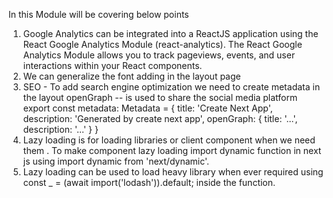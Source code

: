 In this Module will be covering below points

1. Google Analytics can be integrated into a ReactJS application using the React Google Analytics Module (react-analytics). The React Google Analytics Module allows you to track pageviews, events, and user interactions within your React components.
2. We can generalize the font adding in the layout page
3. SEO - To add search engine optimization we need to create metadata in the layout openGraph -- is used to share the social media platform export const metadata: Metadata = { title: 'Create Next App', description: 'Generated by create next app', openGraph: { title: '...', description: '...' } }
4. Lazy loading is for loading libraries or client component when we need them . To make component lazy loading import dynamic function in next js using import dynamic from 'next/dynamic'.
5. Lazy loading can be used to load heavy library when ever required using const \_ = (await import('lodash')).default; inside the function.
